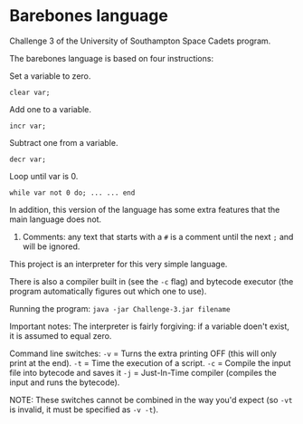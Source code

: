 # Barebones language
Challenge 3 of the University of Southampton Space Cadets program.

The barebones language is based on four instructions:

Set a variable to zero.

`clear var;`

Add one to a variable.

`incr var;`
  
Subtract one from a variable.

`decr var;`
  
Loop until var is 0.

`while var not 0 do;
...
...
end`

In addition, this version of the language has some extra features that the main language does not.

1) Comments: any text that starts with a `#` is a comment until the next `;` and will be ignored.
  
This project is an interpreter for this very simple language.

There is also a compiler built in (see the `-c` flag) and bytecode executor (the program automatically figures out which one to use).

Running the program:
`java -jar Challenge-3.jar filename` 


Important notes:
The interpreter is fairly forgiving: if a variable doen't exist, it is assumed to equal zero.

Command line switches:
`-v` = Turns the extra printing OFF (this will only print at the end).
`-t` = Time the execution of a script.
`-c` = Compile the input file into bytecode and saves it
`-j` = Just-In-Time compiler (compiles the input and runs the bytecode).

NOTE: These switches cannot be combined in the way you'd expect (so `-vt` is invalid, it must be specified as `-v -t`).
